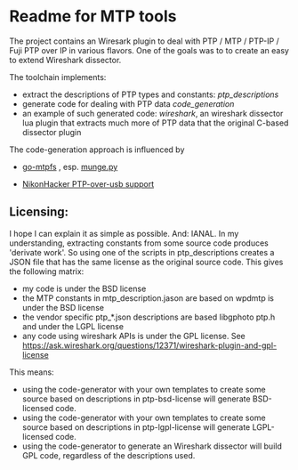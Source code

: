 Readme for MTP tools
====================

The project contains an Wiresark plugin to deal with PTP / MTP / PTP-IP / Fuji PTP over IP in various flavors.
One of the goals was to to create an easy to extend Wireshark dissector.

The toolchain implements: 

- extract the descriptions of PTP types and constants: *ptp_descriptions*
- generate code for dealing with PTP data *code\_generation*
- an example of such generated code: *wireshark*, an wireshark dissector lua plugin that extracts much more of PTP data that the original C-based dissector plugin

The code-generation approach is influenced by 

- [go-mtpfs][1] , esp. [munge.py][2]
 
- [NikonHacker PTP-over-usb support][3]
  
[1]: https://github.com/hanwen/go-mtpfs
[2]: https://raw.githubusercontent.com/hanwen/go-mtpfs/master/mtp/munge.py
[3]: https://nikonhacker.com/wiki/Wireshark\_PTP\_Support

Licensing:
----------

I hope I can explain it as simple as possible. And: IANAL. In my understanding, extracting constants from some source code produces 'derivate work'. So using one of the scripts in ptp_descriptions creates a JSON file that has the same license as the original source code.
This gives the following matrix:

- my code is under the BSD license
- the MTP constants in mtp_description.jason are based on wpdmtp is under the BSD license
- the vendor specific ptp\_*.json descriptions are based libgphoto ptp.h and under the LGPL license
- any code using wireshark APIs is under the GPL license. See https://ask.wireshark.org/questions/12371/wireshark-plugin-and-gpl-license

This means: 
- using the code-generator with your own templates to create some source based on descriptions in ptp-bsd-license will generate BSD-licensed code. 
- using the code-generator with your own templates to create some source based on descriptions in ptp-lgpl-license will generate LGPL-licensed code. 
- using the code-generator to generate an Wireshark dissector will build GPL code, regardless of the descriptions used. 
 
 